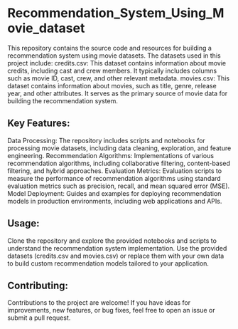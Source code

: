 # Recommendation_System_Using_Movie_dataset
This repository contains the source code and resources for building a recommendation system using movie datasets. The datasets used in this project include:
credits.csv: This dataset contains information about movie credits, including cast and crew members. It typically includes columns such as movie ID, cast, crew, and other relevant metadata.
movies.csv: This dataset contains information about movies, such as title, genre, release year, and other attributes. It serves as the primary source of movie data for building the recommendation system.
## Key Features:
Data Processing: The repository includes scripts and notebooks for processing movie datasets, including data cleaning, exploration, and feature engineering.
Recommendation Algorithms: Implementations of various recommendation algorithms, including collaborative filtering, content-based filtering, and hybrid approaches.
Evaluation Metrics: Evaluation scripts to measure the performance of recommendation algorithms using standard evaluation metrics such as precision, recall, and mean squared error (MSE).
Model Deployment: Guides and examples for deploying recommendation models in production environments, including web applications and APIs.
## Usage:
Clone the repository and explore the provided notebooks and scripts to understand the recommendation system implementation.
Use the provided datasets (credits.csv and movies.csv) or replace them with your own data to build custom recommendation models tailored to your application.
## Contributing:
Contributions to the project are welcome! If you have ideas for improvements, new features, or bug fixes, feel free to open an issue or submit a pull request.
